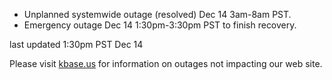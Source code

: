 
* Unplanned systemwide outage (resolved) Dec 14 3am-8am PST.
* Emergency outage Dec 14 1:30pm-3:30pm PST to finish recovery.

last updated 1:30pm PST Dec 14

Please visit <a href="https://kbase.us">kbase.us</a> for information on outages not impacting our web site.
